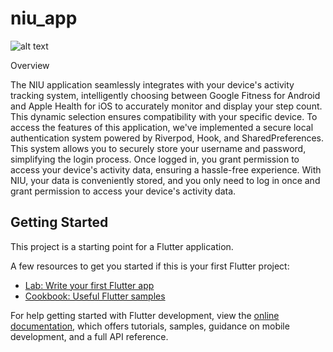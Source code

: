 # niu_app

![alt text](https://i.pinimg.com/474x/e7/4d/3b/e74d3b27e1b932f8c032ea4003989e3d.jpg)

Overview

The NIU application seamlessly integrates with your device's activity tracking system, intelligently choosing between Google Fitness for Android and Apple Health for iOS to accurately monitor and display your step count. This dynamic selection ensures compatibility with your specific device.
To access the features of this application, we've implemented a secure local authentication system powered by Riverpod, Hook, and SharedPreferences. This system allows you to securely store your username and password, simplifying the login process. Once logged in, you grant permission to access your device's activity data, ensuring a hassle-free experience.
With NIU, your data is conveniently stored, and you only need to log in once and grant permission to access your device's activity data.


## Getting Started

This project is a starting point for a Flutter application.

A few resources to get you started if this is your first Flutter project:

- [Lab: Write your first Flutter app](https://docs.flutter.dev/get-started/codelab)
- [Cookbook: Useful Flutter samples](https://docs.flutter.dev/cookbook)

For help getting started with Flutter development, view the
[online documentation](https://docs.flutter.dev/), which offers tutorials,
samples, guidance on mobile development, and a full API reference.
